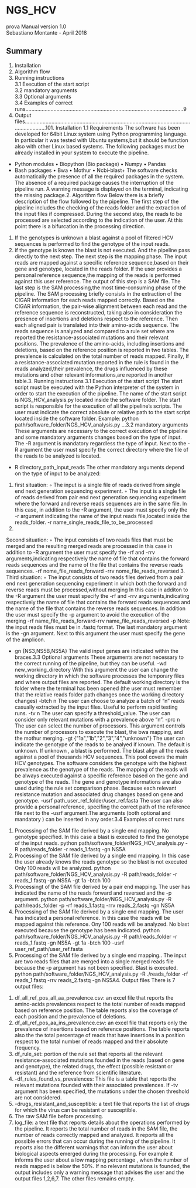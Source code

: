 # NGS_HCV
prova
Manual version 1.0  
Sebastiano Montante - April 2018  
## Summary
1. Installation  
2. Algorithm flow  
3. Running instructions  
3.1 Execution of the start script  
3.2 mandatory arguments  
3.3 Optional arguments  
3.4 Examples of correct runs...........................................................................................................9
4. Output files.....................................................................................................................................101. Installation
1.1 Requirements
The software has been developed for 64bit Linux system using Python programming language.
In particular it was tested with Ubuntu systems,but it should be function also with other Linux
based systems.
The following packages must be already installed in your system to execute the pipeline.
- Python modules
• Biopython (Bio package)
• Numpy
• Pandas
- Bash packages
• Bwa
• Mothur
• Ncbi-blast+
The software checks automatically the presence of all the required packages in the system.
The absence of a required package causes the interruption of the pipeline run. A warning message
is displayed on the terminal, indicating the missing package.2. Algorithm flow
Below there is a briefly description of the flow followed by the pipeline.
The first step of the pipeline includes the checking of the reads folder and the extraction of the input
files if compressed.
During the second step, the reads to be processed are selected according to the indication of the
user. At this point there is a bifurcation in the processing direction.
1. If the genotypes is unknown a blast against a pool of filtered HCV sequences is performed
to find the genotype of the input reads.
2. if the genotype is known the blast is not executed. And the pipeline pass directly to the next
step.
The next step is the mapping phase. The input reads are mapped against a specific reference
sequence,based on their gene and genotype, located in the reads folder. If the user provides a
personal reference sequence,the mapping of the reads is performed against this user reference.
The output of this step is a SAM file.
The last step is the SAM processing,the most time-consuming phase of the pipeline.
The SAM processing briefly consists in the extraction of the CIGAR information for each reads
mapped correctly. Based on the CIGAR information, the pair-wise alignment between each read and
the reference sequence is reconstructed, taking also in consideration the presence of insertions and
deletions respect to the reference. Then each aligned pair is translated into their amino-acids
sequence. The reads sequence is analyzed and compared to a rule set where are reported the
resistance-associated mutations and their relevant positions.
The prevalence of the amino-acids, including insertions and deletions, based on the reference
position is reported in two tables. The prevalence is calculated on the total number of reads
mapped.
Finally, If a resistance-associated mutation reported in the rule is found in the reads analyzed,their
prevalence, the drugs influenced by these mutations and other relevant informations,are reported in
another table.3. Running instructions
3.1 Execution of the start script
The start script must be executed with the Python interpreter of the system in order to start the
execution of the pipeline.
The name of the start script is NGS_HCV_analysis.py located inside the software folder.
The start script is responsible for the execution of all the pipeline’s scripts.
The user must indicate the correct absolute or relative path to the start script located inside the
software folder.
Example:
python path/software_folder/NGS_HCV_analysis.py ...3.2 mandatory arguments
These arguments are necessary to the correct execution of the pipeline and some mandatory
arguments changes based on the type of input.
The -R argument is mandatory regardless the type of input.
Next to the - R argument the user must specify the correct directory where the file of the reads to be
analyzed is located.
- R directory_path_input_reads
The other mandatory arguments depend on the type of input to be analyzed:
1. first situation:
◦ The input is a single file of reads derived from single end next generation sequencing
experiment.
◦ The input is a single file of reads derived from pair end next generation sequencing
experiment where the forward and reverse reads sequences are in the same file.
In this case, in addition to the -R argument, the user must specify only the -r argument
indicating the name of the input reads file,located inside the reads_folder.
-r name_single_reads_file_to_be_processed
2.
Second situation:
◦ The input consists of two reads files that must be merged and the resulting merged reads
are processed
in this case in addition to -R argument the user must specify the -rf and -rrv
arguments,indicating respectively the name of file that contains the forward reads sequences
and the name of the file that contains the reverse reads sequences.
-rf nome_file_reads_forward
-rrv nome_file_reads_reversed
3. Third situation:
◦ The input consists of two reads files derived from a pair end next generation sequencing
experiment in which both the forward and reverse reads must be processed,without
merging
In this case in additon to the -R argument the user must specify the -rf and -rrv
arguments,indicating respectively the name of file that contains the forward reads sequences
and the name of the file that contains the reverse reads sequences. In addition the user must
specify the -p argument to avoid the execution of the merging
-rf name_file_reads_forward-rrv name_file_reads_reversed
-p
Note: the input reads files must be in .fastq format.
The last mandatory argument is the -gn argument. Next to this argument the user must specify the
gene of the amplicon.
- gn {NS3,NS5B,NS5A}
The valid input genes are indicated within the braces.3.3 Optional arguments
These arguments are not necessary to the correct running of the pipeline, but they can be useful.
-wd new_working_directory
With this argument the user can change the working directory in which the software processes the
temporary files and where output files are reported. The default working directory is the folder
where the terminal has been opened (the user must remember that the relative reads folder path
changes once the working directory changes)
-btch n
The user can choose to analyze a batch of “n” reads casually extracted by the input files. Useful to
perform rapid testing runs.
-tv n
The user can specify a threshold_value. The user can consider only relevant mutations with a
prevalence above “n”.
-prc n
The user can select the number of processors. This argument controls the number of processors to
execute the blast, the bwa mapping, and the mothur merging.
-gt {"1a","1b","2","3","4","unknown"}
The user can indicate the genotype of the reads to be analyed if known. The default is unknown.
If unknown , a blast is performed. The blast align all the reads against a pool of thousands HCV
sequences.
This pool covers the main HCV genotypes.
The software considers the genotype with the highest prevalence as the genotype of the reads.
The mapping of the reads will be always executed against a specific reference based on the gene
and genotype of the reads. The gene and genotype informations are also used during the rule set
comparison phase.
Because each relevant resistance mutation and associated drug changes based on gene and
genotype.
-usrf path_user_ref_folder/user_ref.fasta
The user can also provide a personal reference, specifing the correct path of the reference file next
to the -usrf argument.The arguments (both optional and mandatory ) can be inserted in any order.3.4 Examples of correct runs
1) Processing of the SAM file derived by a single end mapping. No genotype specified.
In this case a blast is executed to find the genotype of the input reads.
python path/software_folder/NGS_HCV_analysis.py -R path/reads_folder -r reads_1.fastq -gn
NS5A
2) Processing of the SAM file derived by a single end mapping. In this case the user already knows
the reads genotype so the blast is not executed Only 100 reads will be analyzed.
python path/software_folder/NGS_HCV_analysis.py -R path/reads_folder -r reads_1.fastq -gn
NS5A -gt 1a -btch 100
3) Processingt of the SAM file derived by a pair end mapping. The user has indicated the name of
the reads forward and reversed and the -p argument.
python path/software_folder/NGS_HCV_analysis.py -R path/reads_folder -p -rf reads_1.fastq -rrv
reads_2.fastq -gn NS5A
4) Processing of the SAM file derived by a single end mapping. The user has indicated a personal
reference. In this case the reads will be mapped against this reference. Ony 100 reads will be
analyzed. No blast executed because the genotype has been indicated.
python path/software_folder/NGS_HCV_analysis.py -R path/reads_folder -r reads_1.fastq -gn
NS5A -gt 1a -btch 100 -usrf user_ref_path/user_ref.fasta
5) Processing of the SAM file derived by a single end mapping.. The input are two reads files that
are merged into a single merged reads file because the -p argument has not been specified. Blast is
executed.
python path/software_folder/NGS_HCV_analysis.py -R ./reads_folder -rf reads_1.fastq -rrv
reads_2.fastq -gn NS5A4. Output files
There is 7 output files:
1. df_all_ref_pos_all_aa_prevalence.csv: an excel file that reports the amino-acids prevalences
respect to the total number of reads mapped based on reference position. The table reports
also the coverage of each position and the prevalence of deletions.
2. df_all_ref_pos_aa_ins_prevalence.csv: an excel file that reports only the prevalence of
insertions based on reference positions.
The table reports also the the total percentage of reads that have insertions in a position
respect to the total number of reads mapped and their absolute frequency.
3. df_rule_set: portion of the rule set that reports all the relevant resistance-associated
mutations founded in the reads (based on gene and genotype), the related drugs, the effect
(possible resistant or resistant) and the reference from scientific literature.
4. -df_rules_found_vs_prevalences: This file is a table that reports the relevant mutations
founded with their associated prevalences. If -tv argument has been specified, the mutations
under the chosen threshold are not considered.
5. -drugs_resistant_and_susceptible: a text file that reports the list of drugs for which the virus
can be resistant or susceptible.
6. The raw SAM file before processing.
7. log_file: a text file that reports details about the operations performed by the pipeline.
It reports the total number of reads in the SAM file, the number of reads correctly mapped
and analyzed.
It reports all the possible errors that can occur during the running of the pipeline. It reports
also the different warnings that can inform the user about biological aspects emerged during
the processing.
For example it informs the user about a low mapping percentage , when the number of reads
mapped is below the 50%.
If no relevant mutations is founded, the output includes only a warning message that advises the
user and the output files 1,2,6,7. The other files remains empty.
